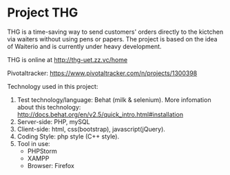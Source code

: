 ﻿Project THG
===========
THG is a time-saving way to send customers' orders directly to the kictchen via waiters without using pens or papers. The project is based on the idea of Waiterio and is currently under heavy development.

THG is online at http://thg-uet.zz.vc/home

Pivotaltracker: https://www.pivotaltracker.com/n/projects/1300398

Technology used in this project:
  1. Test technology/language: Behat (milk & selenium). 
      More infomation about this technology: http://docs.behat.org/en/v2.5/quick_intro.html#installation
  2. Server-side: PHP, mySQL
  3. Client-side: html, css(bootstrap), javascript(jQuery).
  4. Coding Style: php style (C++ style).
  5. Tool in use: 
      - PHPStorm
      - XAMPP
      - Browser: Firefox
  
